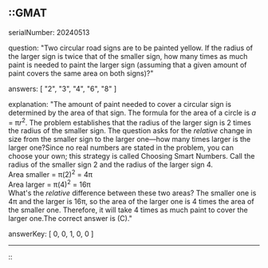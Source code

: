 ::GMAT
---


serialNumber: 20240513

question: "Two circular road signs are to be painted yellow. If the radius of the larger sign is twice that of the smaller sign, how many times as much paint is needed to paint the larger sign (assuming that a given amount of paint covers the same area on both signs)?"

answers: [
  "2",
  "3",
  "4",
  "6",
  "8"
]

explanation: "The amount of paint needed to cover a circular sign is determined by the area of that sign. The formula for the area of a circle is <i>a</i> = π<i>r</i><sup>2</sup>. The problem establishes that the radius of the larger sign is 2 times the radius of the smaller sign. The question asks for the <i>relative</i> change in size from the smaller sign to the larger one—how many times larger is the larger one?Since no real numbers are stated in the problem, you can choose your own; this strategy is called Choosing Smart Numbers. Call the radius of the smaller sign 2 and the radius of the larger sign 4. <br>Area smaller = π(2)<sup>2</sup> = 4π<br>Area larger = π(4)<sup>2</sup> = 16π<br>What's the <i>relative</i> difference between these two areas? The smaller one is 4π and the larger is 16π, so the area of the larger one is 4 times the area of the smaller one. Therefore, it will take 4 times as much paint to cover the larger one.The correct answer is (C)."

answerKey: [
  0, 
  0, 
  1, 
  0, 
  0
]



---
::